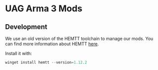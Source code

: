 # UAG Arma 3 Mods

## Development

We use an old version of the HEMTT toolchain to manage our mods. You can find more information about HEMTT [here](https://brettmayson.github.io/HEMTT).

Install it with:

```powershell
winget install hemtt --version=1.12.2
```
